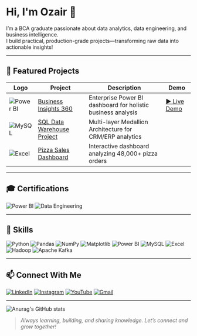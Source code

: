 # Hi, I'm Ozair 👋

I’m a BCA graduate passionate about data analytics, data engineering, and business intelligence.  
I build practical, production-grade projects—transforming raw data into actionable insights!

---

## 📂 Featured Projects

| Logo | Project | Description | Demo |
| --- | --- | --- | --- |
| ![Power BI](https://img.icons8.com/color/48/000000/power-bi.png) | [Business Insights 360](https://github.com/ozaairrr/Business-Insights-360) | Enterprise Power BI dashboard for holistic business analysis | [▶️ Live Demo](https://www.youtube.com/watch?v=SFmGicFt5u0&feature=youtu.be) |
| ![MySQL](https://img.icons8.com/color/48/000000/mysql-logo.png) | [SQL Data Warehouse Project](https://github.com/ozaairrr/sql-datawarehouse-project) | Multi-layer Medallion Architecture for CRM/ERP analytics |  |
| ![Excel](https://img.icons8.com/color/48/000000/excel.png) | [Pizza Sales Dashboard](https://github.com/ozaairrr/pizza-sales-dashboard-excel-sql) | Interactive dashboard analyzing 48,000+ pizza orders |  |

---

## 🎓 Certifications

![Power BI](https://img.shields.io/badge/Power%20BI-Certified-yellow?logo=powerbi&logoColor=black&style=for-the-badge)
![Data Engineering](https://img.shields.io/badge/Data%20Engineering-Certified-blue?logo=apache-spark&logoColor=white&style=for-the-badge)

---

## 🚀 Skills

![Python](https://img.shields.io/badge/Python-3670A0?logo=python&logoColor=white&style=for-the-badge)
![Pandas](https://img.shields.io/badge/Pandas-150458?logo=pandas&logoColor=white&style=for-the-badge)
![NumPy](https://img.shields.io/badge/NumPy-013243?logo=numpy&logoColor=white&style=for-the-badge)
![Matplotlib](https://img.shields.io/badge/Matplotlib-ffffff?logo=Matplotlib&logoColor=black&style=for-the-badge)
![Power BI](https://img.shields.io/badge/Power%20BI-F9DD16?logo=powerbi&logoColor=black&style=for-the-badge)
![MySQL](https://img.shields.io/badge/MySQL-005C84?logo=mysql&logoColor=white&style=for-the-badge)
![Excel](https://img.shields.io/badge/Excel-217346?logo=microsoft-excel&logoColor=white&style=for-the-badge)
![Hadoop](https://img.shields.io/badge/Hadoop-66CCFF?logo=apache-hadoop&logoColor=black&style=for-the-badge)
![Apache Kafka](https://img.shields.io/badge/Apache%20Kafka-231F20?logo=apachekafka&logoColor=white&style=for-the-badge)

---

## 📫 Connect With Me

[![LinkedIn](https://img.shields.io/badge/LinkedIn-0077B5?logo=linkedin&logoColor=white&style=for-the-badge)](https://www.linkedin.com/in/shaikh-mohammad-ozair-connect/)
[![Instagram](https://img.shields.io/badge/Instagram-E4405F?logo=instagram&logoColor=white&style=for-the-badge)](https://instagram.com/ozaairrr)
[![YouTube](https://img.shields.io/badge/YouTube-FF0000?logo=youtube&logoColor=white&style=for-the-badge)](https://www.youtube.com/@ozaairrr)
[![Gmail](https://img.shields.io/badge/Gmail-D14836?logo=gmail&logoColor=white&style=for-the-badge)](mailto:mohammadozairshaikh@gmail.com)

---

![Anurag's GitHub stats](https://github-readme-stats.vercel.app/api?username=ozaairrr&show_icons=true&theme=transparent)

> *Always learning, building, and sharing knowledge. Let’s connect and grow together!*
